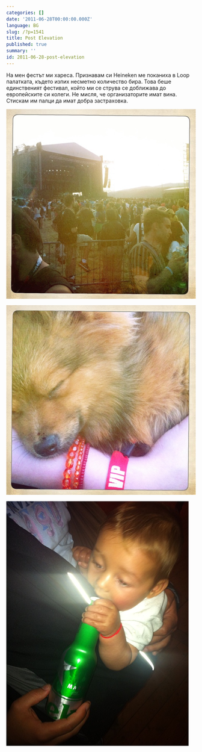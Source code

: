 ```yaml
---
categories: []
date: '2011-06-28T00:00:00.000Z'
language: BG
slug: /?p=1541
title: Post Elevation
published: true
summary: ''
id: 2011-06-28-post-elevation
---
```


На мен фестът ми хареса. Признавам си Heineken ме поканиха в Loop палатката, където изпих несметно количество бира. Това беше единственият фестивал, който ми се струва се доближава до европейските си колеги. Не мисля, че организаторите имат вина. Стискам им палци да имат добра застраховка. 

![](https://raw.githubusercontent.com/kirilchristov/blog_images/main/2011/06/IMG_1133.jpg)

![Най-малкият посетител](https://raw.githubusercontent.com/kirilchristov/blog_images/main/2011/06/IMG_1132.jpg)

![Той не пие бира, само дъвче бутилката](https://raw.githubusercontent.com/kirilchristov/blog_images/main/2011/06/IMG_1136.jpg)
